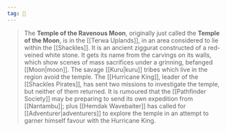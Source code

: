 ```yaml
---
tag: 🕍
---
```

> The **Temple of the Ravenous Moon**, originally just called the **Temple of the Moon**, is in the [[Terwa Uplands]], in an area considered to lie within the [[Shackles]]. It is an ancient ziggurat constructed of a red-veined white stone.
> It gets its name from the carvings on its walls, which show scenes of mass sacrifices under a grinning, befanged [[Moon|moon]]. The savage [[Kuru|kuru]] tribes which live in the region avoid the temple.
> The [[Hurricane King]], leader of the [[Shackles Pirates]], has sent two missions to investigate the temple, but neither of them returned. It is rumoured that the [[Pathfinder Society]] may be preparing to send its own expedition from [[Nantambu]]; plus [[Hemdak Wavebaiter]] has called for [[Adventurer|adventurers]] to explore the temple in an attempt to garner himself favour with the Hurricane King.








